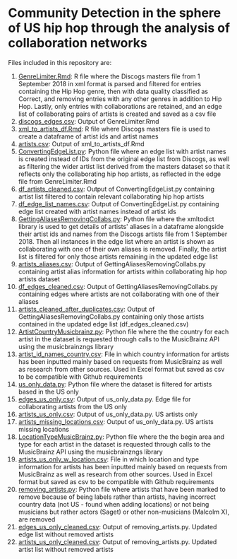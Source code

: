 # Community Detection in the sphere of US hip hop through the analysis of collaboration networks
Files included in this repository are:

1. [GenreLimiter.Rmd](GenreLimiter.Rmd): R file where the Discogs masters file from 1 September 2018 in xml format is parsed and filtered for entries containing the Hip Hop genre, then with data quality classified as Correct, and removing entries with any other genres in addition to Hip Hop. Lastly, only entries with collaborations are retained, and an edge list of collaborating pairs of artists is created and saved as a csv file
2. [discogs_edges.csv](discogs_edges.csv): Output of GenreLimiter.Rmd
3. [xml_to_artists_df.Rmd](xml_to_artists_df.Rmd): R file where Discogs masters file is used to create a dataframe of artist ids and artist names
4. [artists.csv](artists.csv): Output of xml_to_artists_df.Rmd
5. [ConvertingEdgeList.py](ConvertingEdgeList.py): Python file where an edge list with artist names is created instead of IDs from the original edge list from Discogs, as well as filtering the wider artist list derived from the masters dataset so that it reflects only the collaborating hip hop artists, as reflected in the edge file from GenreLimiter.Rmd
6. [df_artists_cleaned.csv](df_artists_cleaned.csv): Output of ConvertingEdgeList.py containing artist list filtered to contain relevant collaborating hip hop artists
7. [df_edge_list_names.csv](df_edge_list_names.csv): Output of ConvertingEdgeList.py containing edge list created with artist names instead of artist ids
8. [GettingAliasesRemovingCollabs.py](GettingAliasesRemovingCollabs.py): Python file where the xmltodict library is used to get details of artists' aliases in a dataframe alongside their artist ids and names from the Discogs artists file from 1 September 2018. Then all instances in the edge list where an artist is shown as collaborating with one of their own aliases is removed. Finally, the artist list is filtered for only those artists remaining in the updated edge list
9. [artists_aliases.csv](artists_aliases.csv): Output of GettingAliasesRemovingCollabs.py containing artist alias information for artists within collaborating hip hop artists dataset
10. [df_edges_cleaned.csv](df_edges_cleaned.csv): Output of GettingAliasesRemovingCollabs.py containing edges where artists are not collaborating with one of their aliases
11. [artists_cleaned_after_duplicates.csv](artists_cleaned_after_duplicates.csv): Output of GettingAliasesRemovingCollabs.py containing only those artists contained in the updated edge list (df_edges_cleaned.csv)
12. [ArtistCountryMusicbrainz.py](ArtistCountryMusicbrainz.py): Python file where the the country for each artist in the dataset is requested through calls to the MusicBrainz API using the musicbrainzngs library
13. [artist_id_names_country.csv](artist_id_names_country.csv): File in which country information for artists has been inputted mainly based on requests from MusicBrainz as well as research from other sources. Used in Excel format but saved as csv to be compatible with Github requirements
14. [us_only_data.py](us_only_data.py): Python file where the dataset is filtered for artists based in the US only
15. [edges_us_only.csv](edges_us_only.csv): Output of us_only_data.py. Edge file for collaborating artists from the US only
16. [artists_us_only.csv](artists_us_only.csv): Output of us_only_data.py. US artists only
17. [artists_missing_locations.csv](artists_missing_locations.csv): Output of us_only_data.py. US artists missing locations
18. [LocationTypeMusicBrainz.py](LocationTypeMusicBrainz.py): Python file where the the begin area and type for each artist in the dataset is requested through calls to the MusicBrainz API using the musicbrainzngs library
19. [artists_us_only_w_location.csv](artists_us_only_w_location.csv): File in which location and type information for artists has been inputted mainly based on requests from MusicBrainz as well as research from other sources. Used in Excel format but saved as csv to be compatible with Github requirements
20. [removing_artists.py](removing_artists.py): Python file where artists that have been marked to remove because of being labels rather than artists, having incorrect 
country data (not US - found when adding locations) or not being musicians but rather actors (Saget) or other non-musicians (Malcolm X), are removed
21. [edges_us_only_cleaned.csv](edges_us_only_cleaned.csv): Output of removing_artists.py. Updated edge list without removed artists
22. [artists_us_only_cleaned.csv](artists_us_only_cleaned.csv): Output of removing_artists.py. Updated artist list without removed artists
